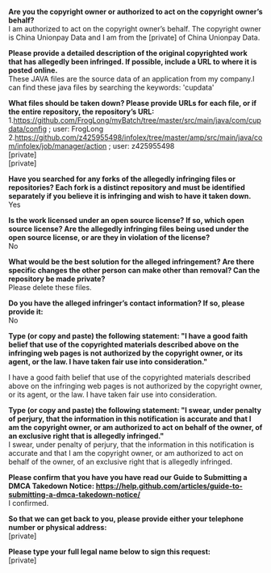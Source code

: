 **Are you the copyright owner or authorized to act on the copyright owner’s behalf?**   
I am authorized to act on the copyright owner’s behalf. The copyright owner is China Unionpay Data and I am from the [private] of China Unionpay Data.   

**Please provide a detailed description of the original copyrighted work that has allegedly been infringed. If possible, include a URL to where it is posted online.**   
These JAVA files are the source data of an application from my company.I can find these java files by searching the keywords: 'cupdata'   

**What files should be taken down? Please provide URLs for each file, or if the entire repository, the repository’s URL:**   
1.https://github.com/FrogLong/myBatch/tree/master/src/main/java/com/cupdata/config ; user: FrogLong   
2.https://github.com/z425955498/infolex/tree/master/amp/src/main/java/com/infolex/job/manager/action ; user: z425955498   
[private]  
[private] 

**Have you searched for any forks of the allegedly infringing files or repositories? Each fork is a distinct repository and must be identified separately if you believe it is infringing and wish to have it taken down.**   
Yes   

**Is the work licensed under an open source license? If so, which open source license? Are the allegedly infringing files being used under the open source license, or are they in violation of the license?**   
No 

**What would be the best solution for the alleged infringement? Are there specific changes the other person can make other than removal? Can the repository be made private?**   
Please delete these files. 

**Do you have the alleged infringer’s contact information? If so, please provide it:**  
No 

**Type (or copy and paste) the following statement: "I have a good faith belief that use of the copyrighted materials described above on the infringing web pages is not authorized by the copyright owner, or its agent, or the law. I have taken fair use into consideration."**  

I have a good faith belief that use of the copyrighted materials described above on the infringing web pages is not authorized by the copyright owner, or its agent, or the law. I have taken fair use into consideration.

**Type (or copy and paste) the following statement: "I swear, under penalty of perjury, that the information in this notification is accurate and that I am the copyright owner, or am authorized to act on behalf of the owner, of an exclusive right that is allegedly infringed."**   
I swear, under penalty of perjury, that the information in this notification is accurate and that I am the copyright owner, or am authorized to act on behalf of the owner, of an exclusive right that is allegedly infringed. 

**Please confirm that you have you have read our Guide to Submitting a DMCA Takedown Notice: https://help.github.com/articles/guide-to-submitting-a-dmca-takedown-notice/**   
I confirmed. 

**So that we can get back to you, please provide either your telephone number or physical address:**   
[private]

**Please type your full legal name below to sign this request:**   
[private]
